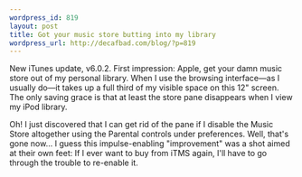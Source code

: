 ```yaml
--- 
wordpress_id: 819
layout: post
title: Got your music store butting into my library
wordpress_url: http://decafbad.com/blog/?p=819
---
```

New iTunes update, v6.0.2.  First impression:  Apple, get your damn music store out of my personal library.  When I use the browsing interface—as I usually do—it takes up a full third of my visible space on this 12" screen.  The only saving grace is that at least the store pane disappears when I view my iPod library.  

Oh!  I just discovered that I can get rid of the pane if I disable the Music Store altogether using the Parental controls under preferences.  Well, that's gone now... I guess this impulse-enabling "improvement" was a shot aimed at their own feet:  If I ever want to buy from iTMS again, I'll have to go through the trouble to re-enable it.
